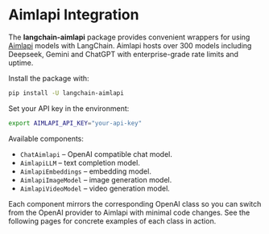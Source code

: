 # Aimlapi Integration

The **langchain-aimlapi** package provides convenient wrappers for using
[Aimlapi](https://api.aimlapi.com/) models with LangChain. Aimlapi hosts over
300 models including Deepseek, Gemini and ChatGPT with enterprise-grade rate
limits and uptime.

Install the package with:

```bash
pip install -U langchain-aimlapi
```

Set your API key in the environment:

```bash
export AIMLAPI_API_KEY="your-api-key"
```

Available components:

- `ChatAimlapi` – OpenAI compatible chat model.
- `AimlapiLLM` – text completion model.
- `AimlapiEmbeddings` – embedding model.
- `AimlapiImageModel` – image generation model.
- `AimlapiVideoModel` – video generation model.

Each component mirrors the corresponding OpenAI class so you can switch from the
OpenAI provider to Aimlapi with minimal code changes. See the following pages
for concrete examples of each class in action.
